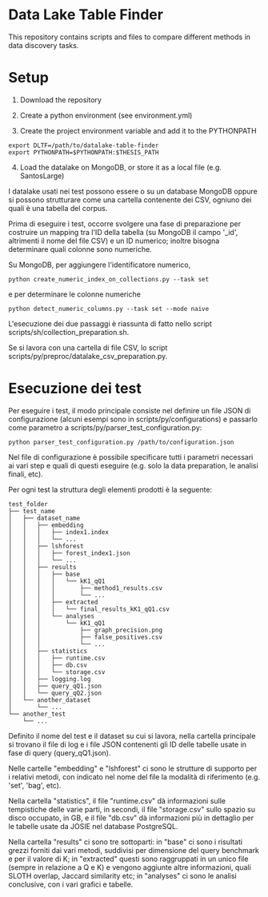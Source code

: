 # Data Lake Table Finder

This repository contains scripts and files to compare different methods in data discovery tasks.

# Setup

1. Download the repository

2. Create a python environment (see environment.yml)

3. Create the project environment variable and add it to the PYTHONPATH
```
export DLTF=/path/to/datalake-table-finder
export PYTHONPATH=$PYTHONPATH:$THESIS_PATH
```

4. Load the datalake on MongoDB, or store it as a local file (e.g. SantosLarge)

I datalake usati nei test possono essere o su un database MongoDB oppure si possono strutturare come una cartella contenente dei CSV, ogniuno dei quali è una tabella del corpus.

Prima di eseguire i test, occorre svolgere una fase di preparazione per costruire un mapping tra l'ID della tabella (su MongoDB il campo '_id', altrimenti il nome del file CSV) e un ID numerico; inoltre bisogna determinare quali colonne sono numeriche.

Su MongoDB, per aggiungere l'identificatore numerico,
```
python create_numeric_index_on_collections.py --task set
```

e per determinare le colonne numeriche
```
python detect_numeric_columns.py --task set --mode naive
```
L'esecuzione dei due passaggi è riassunta di fatto nello script scripts/sh/collection_preparation.sh.

Se si lavora con una cartella di file CSV, lo script scripts/py/preproc/datalake_csv_preparation.py.


# Esecuzione dei test

Per eseguire i test, il modo principale consiste nel definire un file JSON di configurazione (alcuni esempi sono in scripts/py/configurations) e passarlo come parametro a scripts/py/parser_test_configuration.py:
```
python parser_test_configuration.py /path/to/configuration.json
``` 

Nel file di configurazione è possibile specificare tutti i parametri necessari ai vari step e quali di questi eseguire (e.g. solo la data preparation, le analisi finali, etc).

Per ogni test la struttura degli elementi prodotti è la seguente:
```
test_folder
├── test_name
│   ├── dataset_name
│   │   ├── embedding
│   │   │   ├── index1.index
│   │   │   └── ...
│   │   ├── lshforest
│   │   │   ├── forest_index1.json
│   │   │   └── ...
│   │   ├── results
│   │   │   ├── base
│   │   │   │   └── kK1_qQ1
│   │   │   │       ├── method1_results.csv
│   │   │   │       └── ...
│   │   │   ├── extracted
│   │   │   │   └── final_results_kK1_qQ1.csv
│   │   │   └── analyses
│   │   │       └── kK1_qQ1
│   │   │           ├── graph_precision.png
│   │   │           ├── false_positives.csv
│   │   │           └── ...
│   │   ├── statistics
│   │   │   ├── runtime.csv
│   │   │   ├── db.csv
│   │   │   └── storage.csv
│   │   ├── logging.log
│   │   ├── query_qQ1.json
│   │   └── query_qQ2.json
│   └── another_dataset
│       └── ...
└── another_test
    └── ...
```

Definito il nome del test e il dataset su cui si lavora, nella cartella principale si trovano il file di log e i file JSON contenenti gli ID delle tabelle usate in fase di query (query_qQ1.json). 

Nelle cartelle "embedding" e "lshforest" ci sono le strutture di supporto per i relativi metodi, con indicato nel nome del file la modalità di riferimento (e.g. 'set', 'bag', etc).

Nella cartella "statistics", il file "runtime.csv" dà informazioni sulle tempistiche delle varie parti, in secondi, il file "storage.csv" sullo spazio su disco occupato, in GB, e il file "db.csv" dà informazioni più in dettaglio per le tabelle usate da JOSIE nel database PostgreSQL.

Nella cartella "results" ci sono tre sottoparti: in "base" ci sono i risultati grezzi forniti dai vari metodi, suddivisi per dimensione del query benchmark e per il valore di K; in "extracted" questi sono raggruppati in un unico file (sempre in relazione a Q e K) e vengono aggiunte altre informazioni, quali SLOTH overlap, Jaccard similarity etc; in "analyses" ci sono le analisi conclusive, con i vari grafici e tabelle.